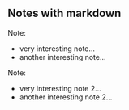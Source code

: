 ## Notes with markdown

Note:
- very interesting note...
- another interesting note...

Note:
- very interesting note 2...
- another interesting note 2...
